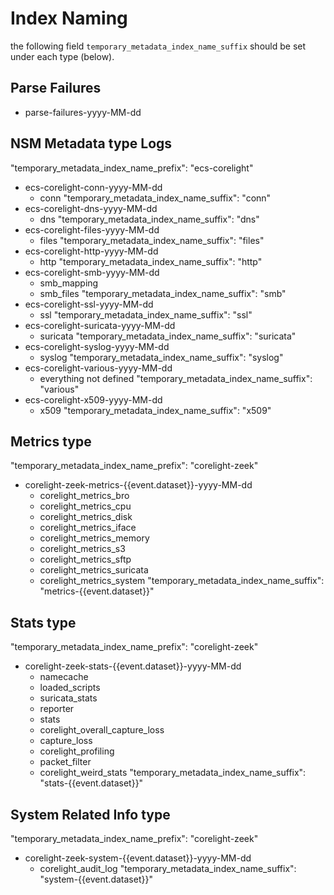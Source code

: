 # Index Naming
the following field `temporary_metadata_index_name_suffix` should be set under each type (below). 

## Parse Failures
- parse-failures-yyyy-MM-dd
## NSM Metadata type Logs
"temporary_metadata_index_name_prefix": "ecs-corelight"
- ecs-corelight-conn-yyyy-MM-dd
  - conn
  "temporary_metadata_index_name_suffix": "conn"
- ecs-corelight-dns-yyyy-MM-dd
  - dns
  "temporary_metadata_index_name_suffix": "dns"
- ecs-corelight-files-yyyy-MM-dd
  - files
  "temporary_metadata_index_name_suffix": "files"
- ecs-corelight-http-yyyy-MM-dd
  - http
  "temporary_metadata_index_name_suffix": "http"
- ecs-corelight-smb-yyyy-MM-dd
  - smb_mapping
  - smb_files
  "temporary_metadata_index_name_suffix": "smb"
- ecs-corelight-ssl-yyyy-MM-dd
  - ssl
  "temporary_metadata_index_name_suffix": "ssl"
- ecs-corelight-suricata-yyyy-MM-dd
  - suricata
  "temporary_metadata_index_name_suffix": "suricata"
- ecs-corelight-syslog-yyyy-MM-dd
  - syslog
  "temporary_metadata_index_name_suffix": "syslog"
- ecs-corelight-various-yyyy-MM-dd
  - everything not defined
  "temporary_metadata_index_name_suffix": "various"
- ecs-corelight-x509-yyyy-MM-dd
  - x509
  "temporary_metadata_index_name_suffix": "x509"

## Metrics type
"temporary_metadata_index_name_prefix": "corelight-zeek"
- corelight-zeek-metrics-{{event.dataset}}-yyyy-MM-dd
  - corelight_metrics_bro
  - corelight_metrics_cpu
  - corelight_metrics_disk
  - corelight_metrics_iface
  - corelight_metrics_memory
  - corelight_metrics_s3
  - corelight_metrics_sftp
  - corelight_metrics_suricata
  - corelight_metrics_system
  "temporary_metadata_index_name_suffix": "metrics-{{event.dataset}}"
## Stats type
"temporary_metadata_index_name_prefix": "corelight-zeek"
- corelight-zeek-stats-{{event.dataset}}-yyyy-MM-dd
  - namecache
  - loaded_scripts
  - suricata_stats
  - reporter
  - stats
  - corelight_overall_capture_loss
  - capture_loss
  - corelight_profiling
  - packet_filter
  - corelight_weird_stats
  "temporary_metadata_index_name_suffix": "stats-{{event.dataset}}"
## System Related Info type
"temporary_metadata_index_name_prefix": "corelight-zeek"
- corelight-zeek-system-{{event.dataset}}-yyyy-MM-dd
  - corelight_audit_log
  "temporary_metadata_index_name_suffix": "system-{{event.dataset}}"
